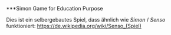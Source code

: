 ***Simon Game for Education Purpose

Dies ist ein selbergebautes Spiel, dass ähnlich wie *Simon* / *Senso* funktioniert: https://de.wikipedia.org/wiki/Senso_(Spiel)

